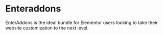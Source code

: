 # Enteraddons
EnterAddons is the ideal bundle for Elementor users looking to take their website customization to the next level.
